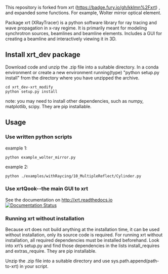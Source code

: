 This repository is forked from xrt (https://badge.fury.io/gh/kklmn%2Fxrt)
, and expanded some functions. For example, Wolter mirror optical element.

Package xrt (XRayTracer) is a python software library for ray tracing and wave
propagation in x-ray regime. It is primarily meant for modeling synchrotron
sources, beamlines and beamline elements. Includes a GUI for creating a
beamline and interactively viewing it in 3D.

## Install xrt_dev package
Download code and unzip the .zip file into a suitable directory.
In a conda environment or create a new environment running(type) "python setup.py install" from the directory where you have unzipped the archive.

```shell
cd xrt_dev-xrt_modify
python setup.py install
```
note: you may need to install other dependencies, such as numpy, matplotlib, scipy. They are pip installable.

## Usage
### Use written python scripts
example 1:
```shell
python example_wolter_mirror.py
```
example 2: 
```shell
python ./examples/withRaycing/10_MultipleReflect/Cylinder.py
```
### Use xrtQook--the main GUI to xrt
See the documentation on http://xrt.readthedocs.io 
[![Documentation Status](https://readthedocs.org/projects/xrt/badge/?version=latest)](http://xrt.readthedocs.io/?badge=latest) 

### Running xrt without installation
Because xrt does not build anything at the installation time, it can be used without installation, only its source code is required. For running xrt without installation, all required dependencies must be installed beforehand. Look into xrt’s setup.py and find those dependencies in the lists install_requires and extras_require. They are pip installable.

Unzip the .zip file into a suitable directory and use sys.path.append(path-to-xrt) in your script. 
